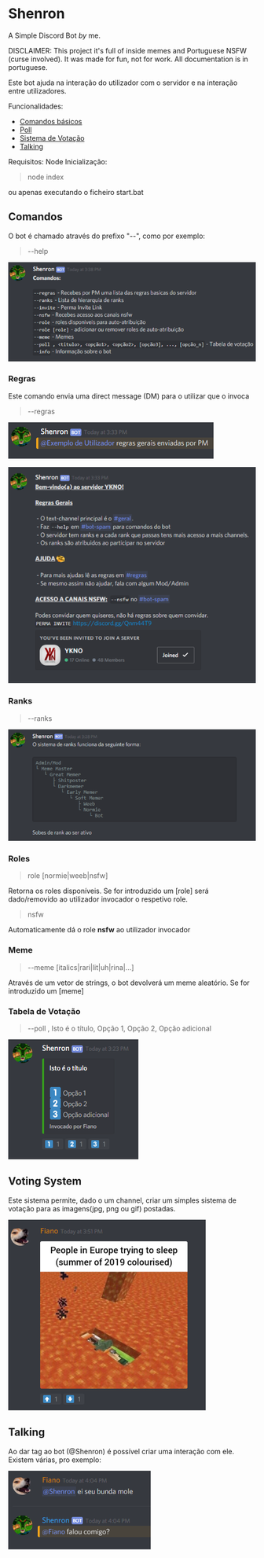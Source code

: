 # Shenron
A Simple Discord Bot
*by* me.

DISCLAIMER: This project it's full of inside memes and Portuguese NSFW (curse involved). It was made for fun, not for work. All documentation is in portuguese.

Este bot ajuda na interação do utilizador com o servidor e na interação entre utilizadores.

Funcionalidades:
 - [Comandos básicos](#comandos)
 - [Poll](#tabela-de-votação)
 - [Sistema de Votação](#voting-system)
 - [Talking](#talking)

Requisitos: Node
Inicialização: 
>node index

ou apenas executando o ficheiro start.bat

## Comandos

O bot é chamado através do prefixo "--", como por exemplo:
>--help

![commands](https://raw.githubusercontent.com/fabio-noga/Shenron-the-Bot/master/exImages/commands.png)

### Regras

Este comando envia uma direct message (DM) para o utilizar que o invoca

>--regras

![regras2](https://raw.githubusercontent.com/fabio-noga/Shenron-the-Bot/master/exImages/regras1.png)

![regras](https://raw.githubusercontent.com/fabio-noga/Shenron-the-Bot/master/exImages/regras.png)

### Ranks

>--ranks

![ranks](https://raw.githubusercontent.com/fabio-noga/Shenron-the-Bot/master/exImages/ranks.png)

### Roles

>role [normie|weeb|nsfw]

Retorna os roles disponíveis. Se for introduzido um [role] será dado/removido ao utilizador invocador o respetivo role.

>nsfw

Automaticamente dá o role **nsfw** ao utilizador invocador

### Meme

>--meme [italics|rari|lit|uh|rina|...]

Através de um vetor de strings, o bot devolverá um meme aleatório. Se for introduzido um [meme] 

### Tabela de Votação

>--poll , Isto é o título, Opção 1, Opção 2, Opção adicional

![poll](https://raw.githubusercontent.com/fabio-noga/Shenron-the-Bot/master/exImages/poll.png)

## Voting System

Este sistema permite, dado o um channel, criar um simples sistema de votação para as imagens(jpg, png ou gif) postadas.

![voting](https://raw.githubusercontent.com/fabio-noga/Shenron-the-Bot/master/exImages/meme.png)

## Talking

Ao dar tag ao bot (@Shenron) é possível criar uma interação com ele. Existem várias, pro exemplo:

![talking](https://raw.githubusercontent.com/fabio-noga/Shenron-the-Bot/master/exImages/talking.png)
